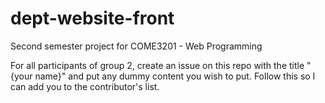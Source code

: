 # dept-website-front
Second semester project for COME3201 - Web Programming

For all participants of group 2, create an issue on this repo with the title "{your name}" and put any dummy content you wish to put.
Follow this so I can add you to the contributor's list.
